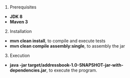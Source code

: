 1. Prerequisites

- **JDK 8**
- **Maven 3**

2. Installation

- **mvn clean install**, to compile and execute tests
- **mvn clean compile assembly:single**, to assembly the jar

3. Execution

- **java -jar target/addressbook-1.0-SNAPSHOT-jar-with-dependencies.jar**, to execute the program.
